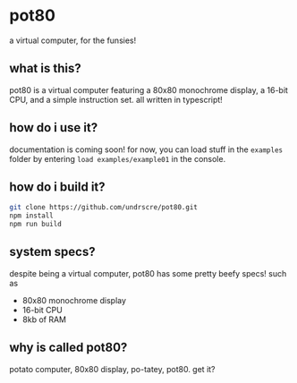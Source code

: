 # pot80
a virtual computer, for the funsies!

## what is this?
pot80 is a virtual computer featuring a 80x80 monochrome display, 
a 16-bit CPU, and a simple instruction set. all written in typescript!

## how do i use it?
documentation is coming soon! for now, you can load stuff in the 
`examples` folder by entering `load examples/example01` in the console.

## how do i build it?
```bash
git clone https://github.com/undrscre/pot80.git
npm install
npm run build
```

## system specs?
despite being a virtual computer, pot80 has some pretty beefy specs! such as
- 80x80 monochrome display
- 16-bit CPU
- 8kb of RAM

## why is called pot80?
potato computer, 80x80 display, po-tatey, pot80. get it?
